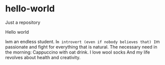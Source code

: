 # hello-world
Just a repository

Hello world

I`m`m an endless student.
I`m introvert (even if nobody believes that)
I`m passionate and fight for everything that is natural.
The necessary need in the morning: Cappuccino with oat drink.
I love wool socks 
And my life revolves about health and creativity.
